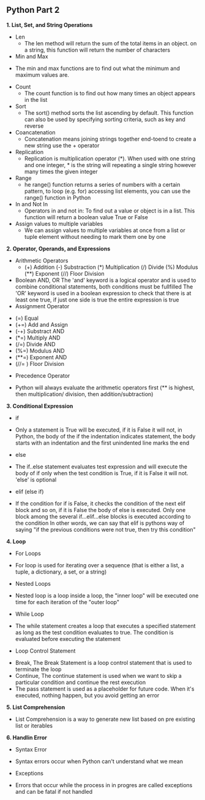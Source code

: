 ## Python Part 2

**1. List, Set, and String Operations**
- Len 
  * The len method will return the sum of the total items in an object. on a string, this function will return the number of characters
 - Min and Max
  * The min and max functions are to find out what the minimum and maximum values are.
- Count
  * The count function is to find out how many times an object appears in the list
- Sort
  * The sort() method sorts the list ascending by default. This function can also be used by specifying sorting criteria, such as key and reverse
- Coancatenation
  * Concatenation means joining strings together end-toend to create a new string use the + operator 
- Replication
  * Replication is multiplication operator (*). When used with one string and one integer, * is the string will repeating a single string however many times the given integer
- Range
  * he range() function returns a series of numbers with a certain pattern, to loop (e.g. for) accessing list elements, you can use the range() function in Python
- In and Not In
  * Operators in and not in: To find out a value or object is in a list. This
function will return a boolean value True or False
- Assign values to multiple variables
  * We can assign values to multiple variables at once from a list or tuple element without needing to mark them one by one

**2. Operator, Operands, and Expressions**
- Arithmetic Operators
  * (+) Addition 
  (-) Substraction
  (*) Multiplication
  (/) Divide
  (%) Modulus
  (**) Exponent
  (//) Floor Division
 - Boolean AND, OR
  The 'and' keyword is a logical operator and is used to combine conditional statements, both conditions must be fullfilled
  The 'OR' keyword is used in a boolean expression to check that there is at least one true, if just one side is true the entire expression is true
 - Assignment Operator
  * (=) Equal
  * (+=) Add and Assign 
  * (-+) Substract AND
  * (*=) Multiply AND
  * (/=) Divide AND
  * (%=) Modulus AND
  * (**=) Exponent AND
  * (//= ) Floor Division
 - Precedence Operator
  * Python will always evaluate the arithmetic operators first (** is highest, then multiplication/ division, then addition/subtraction)

**3. Conditional Expression**
 - if
  * Only a statement is True will be executed, if it is False it will not, in Python, the body of the if the indentation indicates statement, the body starts with an indentation and the first unindented line marks the end
 - else
  * The if..else statement evaluates test expression and will execute the body of if only when the test condition is True, if it is False it will not. 'else' is optional
 - elif (else if)
  * If the condition for if is False, it checks the condition of the next elif block and so on, if it is False the body of else is executed. Only one block among the several if...elif...else blocks is executed according to the condition In other words, we can say that elif is pythons way of saying "if the previous conditions were not true, then try this condition"
  
**4. Loop**
 - For Loops
  * For loop is used for iterating over a sequence (that is either a list, a tuple, a dictionary, a set, or a string)
 - Nested Loops
  * Nested loop is a loop inside a loop, the "inner loop" will be executed one time for each iteration of the "outer loop"
 - While Loop
  * The while statement creates a loop that executes a specified statement as long as the test condition evaluates to true. The condition is evaluated before executing the statement 
 - Loop Control Statement
  * Break, The Break Statement is a loop control statement that is used to terminate the loop
  * Continue, The continue statement is used when we want to skip a particular condition and continue the rest execution
  * The pass statement is used as a placeholder for future code. When it's executed, nothing happen, but you avoid getting an error
  
**5. List Comprehension**  
 - List Comprehension is a way to generate new list based on pre existing list or iterables
 
**6. Handlin Error**
 - Syntax Error
  * Syntax errors occur when Python can't understand what we mean
 - Exceptions
  * Errors that occur while the process in in progres are called exceptions and can be fatal if not handled
  


  
